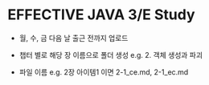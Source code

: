 # EFFECTIVE JAVA 3/E Study

- 월, 수, 금 다음 날 출근 전까지 업로드

- 챕터 별로 해당 장 이름으로 폴더 생성 e.g. 2. 객체 생성과 파괴

- 파일 이름 e.g. 2장 아이템1 이면  2-1_ce.md, 2-1_ec.md